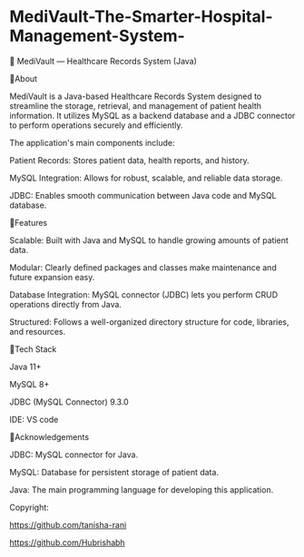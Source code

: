 # MediVault-The-Smarter-Hospital-Management-System-
🏥 MediVault — Healthcare Records System (Java)

🔹About

MediVault is a Java-based Healthcare Records System designed to streamline the storage, retrieval, and management of patient health information.
It utilizes MySQL as a backend database and a JDBC connector to perform operations securely and efficiently.

The application's main components include:

Patient Records: Stores patient data, health reports, and history.

MySQL Integration: Allows for robust, scalable, and reliable data storage.

JDBC: Enables smooth communication between Java code and MySQL database.


🔹Features

Scalable: Built with Java and MySQL to handle growing amounts of patient data.

Modular: Clearly defined packages and classes make maintenance and future expansion easy.

Database Integration: MySQL connector (JDBC) lets you perform CRUD operations directly from Java.

Structured: Follows a well-organized directory structure for code, libraries, and resources.


🔹Tech Stack

Java 11+

MySQL 8+

JDBC (MySQL Connector) 9.3.0

IDE: VS code


🔹Acknowledgements

JDBC: MySQL connector for Java.

MySQL: Database for persistent storage of patient data.

Java: The main programming language for developing this application.


Copyright: 

https://github.com/tanisha-rani

https://github.com/Hubrishabh


